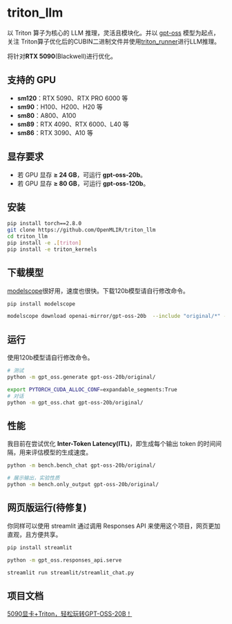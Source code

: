# triton_llm

以 Triton 算子为核心的 LLM 推理，灵活且模块化。并以 [gpt-oss](https://github.com/openai/gpt-oss) 模型为起点，关注 Triton算子优化后的CUBIN二进制文件并使用[triton_runner](https://github.com/OpenMLIR/triton_runner)进行LLM推理。

将针对**RTX 5090**(Blackwell)进行优化。

## 支持的 GPU

- **sm120**：RTX 5090、RTX PRO 6000 等  
- **sm90**：H100、H200、H20 等  
- **sm80**：A800、A100  
- **sm89**：RTX 4090、RTX 6000、L40 等  
- **sm86**：RTX 3090、A10 等  

## 显存要求

- 若 GPU 显存 **≥ 24 GB**，可运行 **gpt-oss-20b**。  
- 若 GPU 显存 **≥ 80 GB**，可运行 **gpt-oss-120b**。

## 安装

```bash
pip install torch==2.8.0
git clone https://github.com/OpenMLIR/triton_llm
cd triton_llm
pip install -e .[triton]
pip install -e triton_kernels
```

## 下载模型

[modelscope](https://www.modelscope.cn)很好用，速度也很快。下载120b模型请自行修改命令。

```bash
pip install modelscope

modelscope download openai-mirror/gpt-oss-20b  --include "original/*" --local_dir gpt-oss-20b/
```

## 运行

使用120b模型请自行修改命令。

```bash
# 测试
python -m gpt_oss.generate gpt-oss-20b/original/

export PYTORCH_CUDA_ALLOC_CONF=expandable_segments:True
# 对话
python -m gpt_oss.chat gpt-oss-20b/original/
```

## 性能

我目前在尝试优化 **Inter-Token Latency(ITL)**，即生成每个输出 token 的时间间隔，用来评估模型的生成速度。

```bash
python -m bench.bench_chat gpt-oss-20b/original/

# 展示输出，实验性质
python -m bench.only_output gpt-oss-20b/original/
```

## 网页版运行(待修复)

你同样可以使用 streamlit 通过调用 Responses API 来使用这个项目，网页更加直观，且方便共享。

```bash
pip install streamlit

python -m gpt_oss.responses_api.serve

streamlit run streamlit/streamlit_chat.py
```

## 项目文档

[5090显卡+Triton，轻松玩转GPT-OSS-20B！](https://zhuanlan.zhihu.com/p/1936692690503865129)
